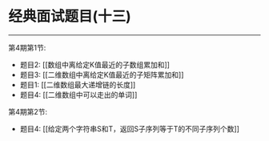 # 经典面试题目(十三)

---


第4期第1节:

- 题目2: [[数组中离给定K值最近的子数组累加和]]
- 题目3: [[二维数组中离给定K值最近的子矩阵累加和]]
- 题目1: [[二维数组最大递增链的长度]]
- 题目4: [[二维数组中可以走出的单词]]

第4期第2节:
- 题目4: [[给定两个字符串S和T，返回S子序列等于T的不同子序列个数]]